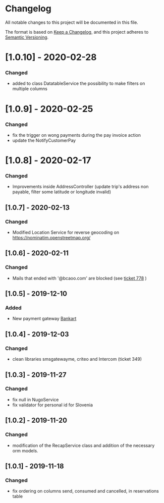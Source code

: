 # Changelog

All notable changes to this project will be documented in this file.

The format is based on [Keep a Changelog](https://keepachangelog.com/en/1.0.0/),
and this project adheres to [Semantic Versioning](https://semver.org/spec/v2.0.0.html).

# [1.0.10] - 2020-02-28

### Changed

- added to class DatatableService the possibility to make filters on multiple columns 

# [1.0.9] - 2020-02-25

### Changed

- fix the trigger on wong payments during the pay invoice action
- update the NotifyCustomerPay

# [1.0.8] - 2020-02-17

### Changed

- Improvements inside AddressController (update trip's address non payable, filter some latitude or longitude invalid)

## [1.0.7] - 2020-02-13

### Changed

- Modified Location Service for reverse geocoding on https://nominatim.openstreetmap.org/

## [1.0.6] - 2020-02-11

### Changed

- Mails that ended with '@bcaoo.com' are blocked (see [ticket 778](https://sharengo.freshdesk.com/a/tickets/778) )

## [1.0.5] - 2019-12-10

### Added

- New payment gateway [Bankart](https://gateway.bankart.si/documentation/gateway)


## [1.0.4] - 2019-12-03

### Changed

- clean libraries smsgatewayme, criteo and Intercom (ticket 349)


## [1.0.3] - 2019-11-27

### Changed

- fix null in NugoService
- fix validator for personal id for Slovenia

## [1.0.2] - 2019-11-20

### Changed

- modification of the RecapService class and addition of the necessary orm models.

## [1.0.1] - 2019-11-18

### Changed

- fix ordering on columns send, consumed and cancelled, in reservations table